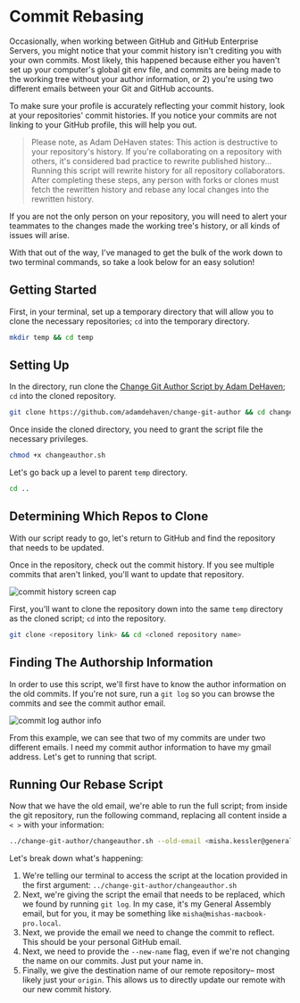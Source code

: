 # Commit Rebasing

Occasionally, when working between GitHub and GitHub Enterprise Servers, you might notice that your commit history isn't crediting you with your own commits. Most likely, this happened because either you haven't set up your computer's global git env file, and commits are being made to the working tree without your author information, or 2) you're using two different emails between your Git and GitHub accounts.

To make sure your profile is accurately reflecting your commit history, look at your repositories' commit histories. If you notice your commits are not linking to your GitHub profile, this will help you out.

> Please note, as Adam DeHaven states: This action is destructive to your repository's history. If you're collaborating on a repository with others, it's considered bad practice to rewrite published history... Running this script will rewrite history for all repository collaborators. After completing these steps, any person with forks or clones must fetch the rewritten history and rebase any local changes into the rewritten history.

If you are not the only person on your repository, you will need to alert your teammates to the changes made the working tree's history, or all kinds of issues will arise.

With that out of the way, I've managed to get the bulk of the work down to two terminal commands, so take a look below for an easy solution!

## Getting Started

First, in your terminal, set up a temporary directory that will allow you to clone the necessary repositories; `cd` into the temporary directory.

```sh
mkdir temp && cd temp
```

## Setting Up

In the directory, run clone the [Change Git Author Script by Adam DeHaven](https://www.adamdehaven.com/blog/update-commit-history-author-information-for-git-repository/); `cd` into the cloned repository.

```sh
git clone https://github.com/adamdehaven/change-git-author && cd change-git-author
```

Once inside the cloned directory, you need to grant the script file the necessary privileges.

```sh
chmod +x changeauthor.sh
```

Let's go back up a level to parent `temp` directory.

```sh
cd ..
```

## Determining Which Repos to Clone

With our script ready to go, let's return to GitHub and find the repository that needs to be updated.

Once in the repository, check out the commit history. If you see multiple commits that aren't linked, you'll want to update that repository.

![commit history screen cap]()

First, you'll want to clone the repository down into the same `temp` directory as the cloned script; `cd` into the repository.

```sh
git clone <repository link> && cd <cloned repository name>
```

## Finding The Authorship Information

In order to use this script, we'll first have to know the author information on the old commits. If you're not sure, run a `git log` so you can browse the commits and see the commit author email.

![commit log author info]()

From this example, we can see that two of my commits are under two different emails. I need my commit author information to have my gmail address. Let's get to running that script.

## Running Our Rebase Script

Now that we have the old email, we're able to run the full script; from inside the git repository, run the following command, replacing all content inside a `< >` with your information:

```sh
../change-git-author/changeauthor.sh --old-email <misha.kessler@generalassemb.ly> --new-email <misha.kessler@gmail.com> --new-name "<Misha Kessler>" --remote <origin>
```

Let's break down what's happening:

1. We're telling our terminal to access the script at the location provided in the first argument: `../change-git-author/changeauthor.sh`
1. Next, we're giving the script the email that needs to be replaced, which we found by running `git log`. In my case, it's my General Assembly email, but for you, it may be something like `misha@mishas-macbook-pro.local`.
1. Next, we provide the email we need to change the commit to reflect. This should be your personal GitHub email.
1. Next, we need to provide the `--new-name` flag, even if we're not changing the name on our commits. Just put your name in. 
1. Finally, we give the destination name of our remote repository– most likely just your `origin`. This allows us to directly update our remote with our new commit history.

